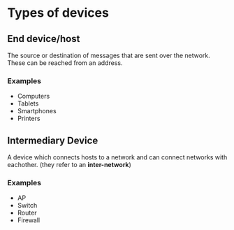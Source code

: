 # Types of devices
## End device/host
The source or destination of messages that are sent over the network. These can be reached from an address.
### Examples
- Computers
- Tablets
- Smartphones
- Printers

## Intermediary Device
A device which connects hosts to a network and can connect networks with eachother. (they refer to an **inter-network**)
### Examples
- AP
- Switch
- Router
- Firewall